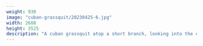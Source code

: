 ```yaml
---
weight: 930
image: "cuban-grassquit/20230425-6.jpg"
width: 2688
height: 3525
description: "A cuban grassquit atop a short branch, looking into the camera<br/>f/6.3, 1/640, 300mm, iso400"
---
```

